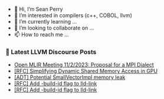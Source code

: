 - 👋 Hi, I’m Sean Perry
- 👀 I’m interested in compilers (c++, COBOL, llvm)
- 🌱 I’m currently learning ...
- 💞️ I’m looking to collaborate on ...
- 📫 How to reach me ...

<!---
s66perry/s66perry is a ✨ special ✨ repository because its `README.md` (this file) appears on your GitHub profile.
You can click the Preview link to take a look at your changes.
--->
### 📕 Latest LLVM Discourse Posts

<!-- DISCOURSE-LLVM:START -->
- [Open MLIR Meeting 11/2/2023: Proposal for a MPI Dialect](https://discourse.llvm.org/t/open-mlir-meeting-11-2-2023-proposal-for-a-mpi-dialect/74602#post_5)
- [[RFC] Simplifying Dynamic Shared Memory Access in GPU](https://discourse.llvm.org/t/rfc-simplifying-dynamic-shared-memory-access-in-gpu/74559?page=2#post_28)
- [[ADT] Potential SmallVectorImpl memory leak](https://discourse.llvm.org/t/adt-potential-smallvectorimpl-memory-leak/74657#post_6)
- [[RFC] Add -build-id flag to lld-link](https://discourse.llvm.org/t/rfc-add-build-id-flag-to-lld-link/74661#post_5)
- [[RFC] Add -build-id flag to lld-link](https://discourse.llvm.org/t/rfc-add-build-id-flag-to-lld-link/74661#post_4)
<!-- DISCOURSE-LLVM:END -->
